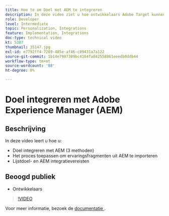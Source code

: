 ```yaml
---
title: Hoe te om Doel met AEM te integreren
description: In deze video ziet u hoe ontwikkelaars Adobe Target kunnen integreren met AEM (3 methoden). Ontwikkelaars zullen leren hoe u het proces kunt toepassen om ervaringsfragmenten uit AEM te importeren en om de integratievereisten voor Doel en AEM te leren.
role: Developer
level: Intermediate
topic: Personalization, Integrations
feature: Implementation, Integrations
doc-type: technical video
kt: 5387
thumbnail: 35147.jpg
exl-id: e7792ff4-7289-485e-af46-c89431a7a122
source-git-commit: 1b14e7987309bc4104fa842558861eeedb0ddb44
workflow-type: tm+mt
source-wordcount: '88'
ht-degree: 0%

---
```


# Doel integreren met Adobe Experience Manager (AEM)

## Beschrijving

In deze video leert u hoe u:

* Doel integreren met AEM (3 methoden)
* Het proces toepassen om ervaringsfragmenten uit AEM te importeren
* Lijstdoel- en AEM integratievereisten

## Beoogd publiek

* Ontwikkelaars

>[!VIDEO](https://video.tv.adobe.com/v/35147/?quality=12)

Voor meer informatie, bezoek de [ documentatie ](https://experienceleague.adobe.com/docs/target/using/experiences/offers/aem-experience-fragments.html?lang=en).
